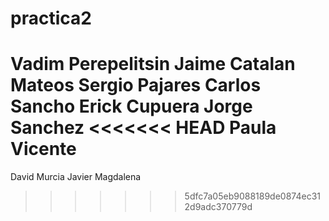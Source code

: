 # practica2
Vadim Perepelitsin			Jaime Catalan Mateos 
Sergio Pajares	 			Carlos Sancho
Erick Cupuera				Jorge Sanchez
<<<<<<< HEAD
Paula Vicente
=======
David Murcia                            Javier Magdalena
>>>>>>> 5dfc7a05eb9088189de0874ec312d9adc370779d
